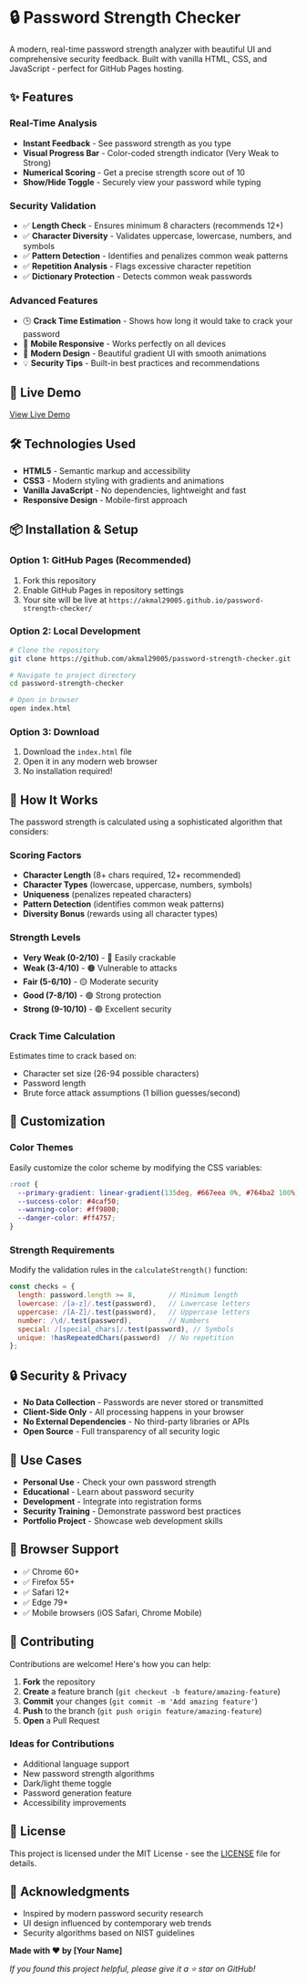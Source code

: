 # 🔒 Password Strength Checker

A modern, real-time password strength analyzer with beautiful UI and comprehensive security feedback. Built with vanilla HTML, CSS, and JavaScript - perfect for GitHub Pages hosting.

## ✨ Features

### Real-Time Analysis
- **Instant Feedback** - See password strength as you type
- **Visual Progress Bar** - Color-coded strength indicator (Very Weak to Strong)
- **Numerical Scoring** - Get a precise strength score out of 10
- **Show/Hide Toggle** - Securely view your password while typing

### Security Validation
- ✅ **Length Check** - Ensures minimum 8 characters (recommends 12+)
- ✅ **Character Diversity** - Validates uppercase, lowercase, numbers, and symbols
- ✅ **Pattern Detection** - Identifies and penalizes common weak patterns
- ✅ **Repetition Analysis** - Flags excessive character repetition
- ✅ **Dictionary Protection** - Detects common weak passwords

### Advanced Features
- 🕒 **Crack Time Estimation** - Shows how long it would take to crack your password
- 📱 **Mobile Responsive** - Works perfectly on all devices
- 🎨 **Modern Design** - Beautiful gradient UI with smooth animations
- 💡 **Security Tips** - Built-in best practices and recommendations

## 🚀 Live Demo

[View Live Demo](https://akmal29005.github.io/password-strength-checker/)

## 🛠️ Technologies Used

- **HTML5** - Semantic markup and accessibility
- **CSS3** - Modern styling with gradients and animations
- **Vanilla JavaScript** - No dependencies, lightweight and fast
- **Responsive Design** - Mobile-first approach

## 📦 Installation & Setup

### Option 1: GitHub Pages (Recommended)
1. Fork this repository
2. Enable GitHub Pages in repository settings
3. Your site will be live at `https://akmal29005.github.io/password-strength-checker/`

### Option 2: Local Development
```bash
# Clone the repository
git clone https://github.com/akmal29005/password-strength-checker.git

# Navigate to project directory
cd password-strength-checker

# Open in browser
open index.html
```

### Option 3: Download
1. Download the `index.html` file
2. Open it in any modern web browser
3. No installation required!

## 🧮 How It Works

The password strength is calculated using a sophisticated algorithm that considers:

### Scoring Factors
- **Character Length** (8+ chars required, 12+ recommended)
- **Character Types** (lowercase, uppercase, numbers, symbols)
- **Uniqueness** (penalizes repeated characters)
- **Pattern Detection** (identifies common weak patterns)
- **Diversity Bonus** (rewards using all character types)

### Strength Levels
- **Very Weak (0-2/10)** - 🔴 Easily crackable
- **Weak (3-4/10)** - 🟠 Vulnerable to attacks
- **Fair (5-6/10)** - 🟡 Moderate security
- **Good (7-8/10)** - 🟢 Strong protection
- **Strong (9-10/10)** - 🟢 Excellent security

### Crack Time Calculation
Estimates time to crack based on:
- Character set size (26-94 possible characters)
- Password length
- Brute force attack assumptions (1 billion guesses/second)

## 🎨 Customization

### Color Themes
Easily customize the color scheme by modifying the CSS variables:
```css
:root {
  --primary-gradient: linear-gradient(135deg, #667eea 0%, #764ba2 100%);
  --success-color: #4caf50;
  --warning-color: #ff9800;
  --danger-color: #ff4757;
}
```

### Strength Requirements
Modify the validation rules in the `calculateStrength()` function:
```javascript
const checks = {
  length: password.length >= 8,        // Minimum length
  lowercase: /[a-z]/.test(password),   // Lowercase letters
  uppercase: /[A-Z]/.test(password),   // Uppercase letters
  number: /\d/.test(password),         // Numbers
  special: /[special_chars]/.test(password), // Symbols
  unique: !hasRepeatedChars(password)  // No repetition
};
```

## 🔒 Security & Privacy

- **No Data Collection** - Passwords are never stored or transmitted
- **Client-Side Only** - All processing happens in your browser
- **No External Dependencies** - No third-party libraries or APIs
- **Open Source** - Full transparency of all security logic

## 🌟 Use Cases

- **Personal Use** - Check your own password strength
- **Educational** - Learn about password security
- **Development** - Integrate into registration forms
- **Security Training** - Demonstrate password best practices
- **Portfolio Project** - Showcase web development skills

## 📱 Browser Support

- ✅ Chrome 60+
- ✅ Firefox 55+
- ✅ Safari 12+
- ✅ Edge 79+
- ✅ Mobile browsers (iOS Safari, Chrome Mobile)

## 🤝 Contributing

Contributions are welcome! Here's how you can help:

1. **Fork** the repository
2. **Create** a feature branch (`git checkout -b feature/amazing-feature`)
3. **Commit** your changes (`git commit -m 'Add amazing feature'`)
4. **Push** to the branch (`git push origin feature/amazing-feature`)
5. **Open** a Pull Request

### Ideas for Contributions
- Additional language support
- New password strength algorithms
- Dark/light theme toggle
- Password generation feature
- Accessibility improvements

## 📄 License

This project is licensed under the MIT License - see the [LICENSE](LICENSE) file for details.

## 🙏 Acknowledgments

- Inspired by modern password security research
- UI design influenced by contemporary web trends
- Security algorithms based on NIST guidelines

**Made with ❤️ by [Your Name]**

*If you found this project helpful, please give it a ⭐ star on GitHub!*
